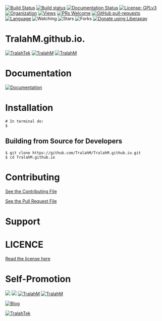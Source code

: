 
[![Build Status](https://travis-ci.com/TralahM/TralahM.github.io.svg?branch=master)](https://travis-ci.com/TralahM/TralahM.github.io)
[![Build status](https://ci.appveyor.com/api/projects/status/yvvmq5hyf7hj743a/branch/master?svg=true)](https://ci.appveyor.com/project/TralahM/TralahM.github.io/branch/master)
[![Documentation Status](https://readthedocs.org/projects/TralahM.github.io/badge/?version=latest)](https://TralahM.github.io.readthedocs.io/en/latest/?badge=latest)
[![License: GPLv3](https://img.shields.io/badge/License-GPLV2-green.svg)](https://opensource.org/licenses/GPLV2)
[![Organization](https://img.shields.io/badge/Org-TralahTek-blue.svg)](https://github.com/TralahTek)
[![Views](http://hits.dwyl.io/TralahM/TralahM.github.io.svg)](http://dwyl.io/TralahM/TralahM.github.io)
[![PRs Welcome](https://img.shields.io/badge/PRs-Welcome-brightgreen.svg?style=flat-square)](https://github.com/TralahM/TralahM.github.io/pull/)
[![GitHub pull-requests](https://img.shields.io/badge/Issues-pr-red.svg?style=flat-square)](https://github.com/TralahM/TralahM.github.io/pull/)
[![Language](https://img.shields.io/badge/Language-ruby-701516.svg)](https://github.com/TralahM)
<img title="Watching" src="https://img.shields.io/github/watchers/TralahM/TralahM.github.io?label=Watchers&color=blue&style=flat-square">
<img title="Stars" src="https://img.shields.io/github/stars/TralahM/TralahM.github.io?color=red&style=flat-square">
<img title="Forks" src="https://img.shields.io/github/forks/TralahM/TralahM.github.io?color=green&style=flat-square">
<noscript><a href="https://liberapay.com/TralahM/donate"><img alt="Donate using Liberapay" src="https://liberapay.com/assets/widgets/donate.svg"></a></noscript>

# TralahM.github.io.


[![TralahTek](https://img.shields.io/badge/Organization-TralahTek-black.svg?style=for-the-badge&logo=github)](https://github.com/TralahTek)
[![TralahM](https://img.shields.io/badge/Engineer-TralahM-blue.svg?style=for-the-badge&logo=github)](https://github.com/TralahM)
[![TralahM](https://img.shields.io/badge/Maintainer-TralahM-green.svg?style=for-the-badge&logo=github)](https://github.com/TralahM)

# Documentation

[![Documentation](https://img.shields.io/badge/Docs-TralahM.github.io-blue.svg?style=for-the-badge)](https://github.com/TralahM/TralahM.github.io)

# Installation
```console
# In terminal do:
$
```

## Building from Source for Developers

```console
$ git clone https://github.com/TralahM/TralahM.github.io.git
$ cd TralahM.github.io
```

# Contributing
[See the Contributing File](CONTRIBUTING.rst)


[See the Pull Request File](PULL_REQUEST_TEMPLATE.md)


# Support

# LICENCE

[Read the license here](LICENSE)


# Self-Promotion

[![](https://img.shields.io/badge/Github-TralahM-green?style=for-the-badge&logo=github)](https://github.com/TralahM)
[![](https://img.shields.io/badge/Twitter-%40tralahtek-blue?style=for-the-badge&logo=twitter)](https://twitter.com/TralahM)
[![TralahM](https://img.shields.io/badge/Kaggle-TralahM-purple.svg?style=for-the-badge&logo=kaggle)](https://kaggle.com/TralahM)
[![TralahM](https://img.shields.io/badge/LinkedIn-TralahM-white.svg?style=for-the-badge&logo=linkedin)](https://linkedin.com/in/TralahM)


[![Blog](https://img.shields.io/badge/Blog-tralahm.tralahtek.com-blue.svg?style=for-the-badge&logo=rss)](https://tralahm.tralahtek.com)

[![TralahTek](https://img.shields.io/badge/Organization-TralahTek-cyan.svg?style=for-the-badge)](https://org.tralahtek.com)


